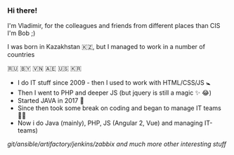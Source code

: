### Hi there!
I'm Vladimir, for the colleagues and friends from different places than CIS I'm Bob ;)

I was born in Kazakhstan :kazakhstan:, but I managed to work in a number of countries

:ru: :belarus: :vietnam: :united_arab_emirates: :us: :kr:

* I do IT stuff since 2009 - then I used to work with HTML/CSS/JS :baby_symbol:
* Then I went to PHP and deeper JS (but jquery is still a magic :sparkles: :joy:)
* Started JAVA in 2017 :underage:
* Since then took some break on coding and began to manage IT teams :office_worker:
* Now i do Java (mainly), PHP, JS (Angular 2, Vue) and managing IT-teams)

*git/ansible/artifactory/jenkins/zabbix and much more other interesting stuff*
